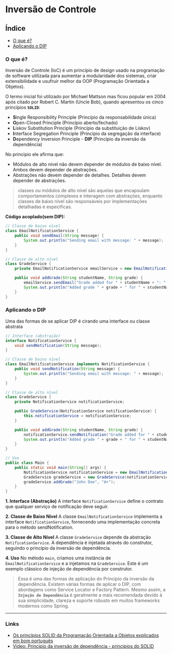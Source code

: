 # Inversão de Controle

## Índice
- [O que é?](#o-que-é)
- [Aplicando o DIP](#aplicando-o-dip)

### O que é?

Inversão de Controle (IoC) é um princípio de design usado na programação de software utilizada para aumentar a modularidade dos sistemas, criar extensibilidade e usufruir melhor da OOP (Programação Orientada a Objetos).

O termo inicial foi utilizado por Michael Mattson mas ficou popular em 2004 após citado por Robert C. Martin (Uncle Bob), quando apresentou os  cinco princípios **`SOLID`**:

- **S**ingle Responsibility Principle (Princípio da responsabilidade única)
- **O**pen-Closed Principle (Princípio aberto/fechado)
- **L**iskov Substitution Principle (Princípio da substituição de Liskov)
- **I**nterface Segregation Principle (Princípio da segregação da interface)
- **D**ependency Inversion Principle - **DIP** (Princípio da inversão da dependência)

No principio ele afirma que:

- Módulos de alto nível não devem depender de módulos de baixo nível. Ambos devem depender de abstrações.
- Abstrações não devem depender de detalhes. Detalhes devem depender de abstrações.

> classes ou módulos de alto nível são aquelas que encapsulam comportamentos complexos e interagem com abstrações, enquanto classes de baixo nível são responsáveis por implementações detalhadas e específicas.


**Código acoplado(sem DIP):**
```java
// Classe de baixo nível
class EmailNotificationService {
    public void sendEmail(String message) {
        System.out.println("Sending email with message: " + message);
    }
}

// Classe de alto nível
class GradeService {
    private EmailNotificationService emailService = new EmailNotificationService();

    public void addGrade(String studentName, String grade) {
        emailService.sendEmail("Grade added for " + studentName + ": " + grade);
        System.out.println("Added grade " + grade + " for " + studentName);
    }
}

```

### Aplicando o DIP
Uma das formas de se aplicar DIP é cirando uma interface ou classe abstrata

```java
// Interface (abstração)
interface NotificationService {
    void sendNotification(String message);
}

// Classe de baixo nível
class EmailNotificationService implements NotificationService {
    public void sendNotification(String message) {
        System.out.println("Sending email with message: " + message);
    }
}

// Classe de alto nível
class GradeService {
    private NotificationService notificationService;

    public GradeService(NotificationService notificationService) {
        this.notificationService = notificationService;
    }

    public void addGrade(String studentName, String grade) {
        notificationService.sendNotification("Grade added for " + studentName + ": " + grade);
        System.out.println("Added grade " + grade + " for " + studentName);
    }
}

// Uso
public class Main {
    public static void main(String[] args) {
        NotificationService notificationService = new EmailNotificationService();
        GradeService gradeService = new GradeService(notificationService);
        gradeService.addGrade("John Doe", "A+");
    }
}

```

**1. Interface (Abstração)**
A interface `NotificationService` define o contrato que qualquer serviço de notificação deve seguir.

**2. Classe de Baixo Nível**
A classe `EmailNotificationService` implementa a interface `NotificationService`, fornecendo uma implementação concreta para o método sendNotification.

**3. Classe de Alto Nível**
A classe `GradeService` depende da abstração `NotificationService`. A dependência é injetada através do construtor, seguindo o princípio da inversão de dependência.

**4. Uso**
No método `main`, criamos uma instância de `EmailNotificationService` e a injetamos na `GradeService`. Este é um exemplo clássico de injeção de dependência por construtor.

> Essa é uma das formas de aplicação do Princípio da inversão da dependência.
 Existem várias formas de aplicar o DIP, com abordagens como Service Locator e Factory Pattern. Mesmo assim, a **`Injeção de Dependência`** é geralmente a mais recomendada devido à sua simplicidade, clareza e suporte robusto em muitos frameworks modernos como Spring.

---

### Links

- [Os princípios SOLID da Programação Orientada a Objetos explicados em bom português](https://www.freecodecamp.org/portuguese/news/os-principios-solid-da-programacao-orientada-a-objetos-explicados-em-bom-portugues/)
- [Video: Principio da inversão de dependência - principios do SOLID](https://www.youtube.com/watch?v=iUzfr4CWEYA&ab_channel=VamosCodar)